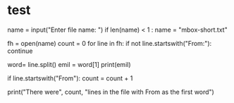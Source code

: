 # test

name = input("Enter file name: ")
if len(name) < 1 : name = "mbox-short.txt"

fh = open(name)
count = 0
for line in fh:
   if not line.startswith("From:"): continue
           
   word= line.split()
   emil = word[1]
   print(emil)
     

   if line.startswith("From"):
       count = count + 1












print("There were", count, "lines in the file with From as the first word")
